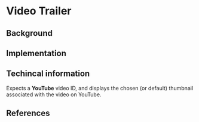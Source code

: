 # Video Trailer

## Background

## Implementation

## Techincal information

Expects a **YouTube** video ID, and displays the chosen (or default) thumbnail associated with the video on YouTube.

## References
